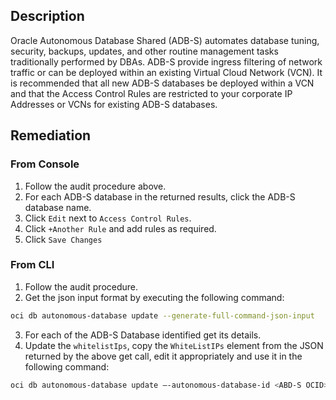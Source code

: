 ## Description

Oracle Autonomous Database Shared (ADB-S) automates database tuning, security, backups, updates, and other routine management tasks traditionally performed by DBAs. ADB-S provide ingress filtering of network traffic or can be deployed within an existing Virtual Cloud Network (VCN). It is recommended that all new ADB-S databases be deployed within a VCN and that the Access Control Rules are restricted to your corporate IP Addresses or VCNs for existing ADB-S databases.

## Remediation

### From Console

1. Follow the audit procedure above.
2. For each ADB-S database in the returned results, click the ADB-S database name.
3. Click `Edit` next to `Access Control Rules`.
4. Click `+Another Rule` and add rules as required.
5. Click `Save Changes`

### From CLI

1. Follow the audit procedure.
2. Get the json input format by executing the following command:

```bash
oci db autonomous-database update --generate-full-command-json-input
```

3. For each of the ADB-S Database identified get its details.
4. Update the `whitelistIps`, copy the `WhiteListIPs` element from the JSON returned by the above get call, edit it appropriately and use it in the following command:

```bash
oci db autonomous-database update –-autonomous-database-id <ABD-S OCID> -- from-json '<network endpoints JSON>'
```